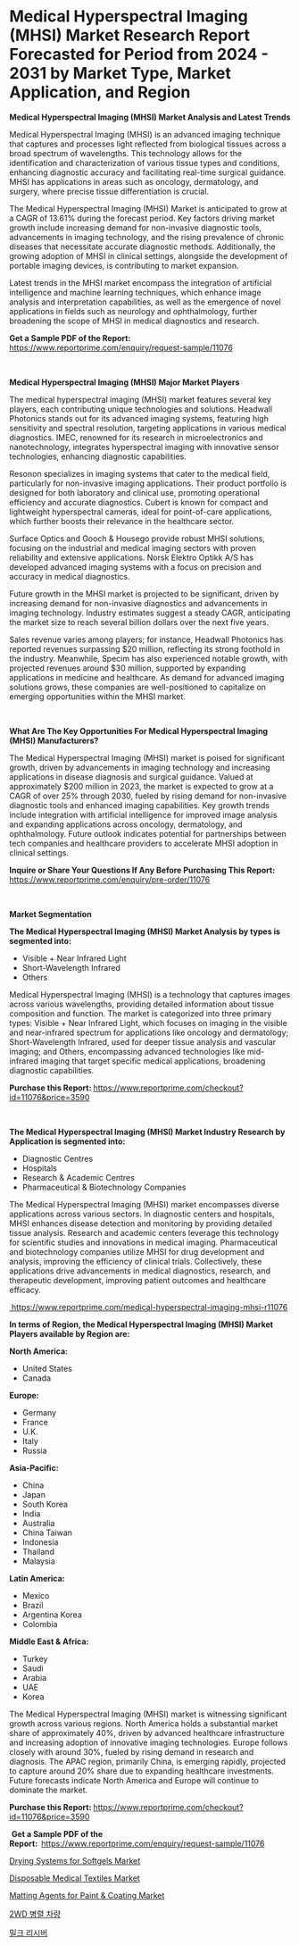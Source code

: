 <p><h1>Medical Hyperspectral Imaging (MHSI) Market Research Report Forecasted for Period from 2024 -  2031 by Market Type, Market Application, and Region</h1></p><p><strong>Medical Hyperspectral Imaging (MHSI) Market Analysis and Latest Trends</strong></p>
<p><p>Medical Hyperspectral Imaging (MHSI) is an advanced imaging technique that captures and processes light reflected from biological tissues across a broad spectrum of wavelengths. This technology allows for the identification and characterization of various tissue types and conditions, enhancing diagnostic accuracy and facilitating real-time surgical guidance. MHSI has applications in areas such as oncology, dermatology, and surgery, where precise tissue differentiation is crucial.</p><p>The Medical Hyperspectral Imaging (MHSI) Market is anticipated to grow at a CAGR of 13.61% during the forecast period. Key factors driving market growth include increasing demand for non-invasive diagnostic tools, advancements in imaging technology, and the rising prevalence of chronic diseases that necessitate accurate diagnostic methods. Additionally, the growing adoption of MHSI in clinical settings, alongside the development of portable imaging devices, is contributing to market expansion.</p><p>Latest trends in the MHSI market encompass the integration of artificial intelligence and machine learning techniques, which enhance image analysis and interpretation capabilities, as well as the emergence of novel applications in fields such as neurology and ophthalmology, further broadening the scope of MHSI in medical diagnostics and research.</p></p>
<p><strong>Get a Sample PDF of the Report:&nbsp;</strong> <a href="https://www.reportprime.com/enquiry/request-sample/11076">https://www.reportprime.com/enquiry/request-sample/11076</a></p>
<p>&nbsp;</p>
<p><strong>Medical Hyperspectral Imaging (MHSI) Major Market Players</strong></p>
<p><p>The medical hyperspectral imaging (MHSI) market features several key players, each contributing unique technologies and solutions. Headwall Photonics stands out for its advanced imaging systems, featuring high sensitivity and spectral resolution, targeting applications in various medical diagnostics. IMEC, renowned for its research in microelectronics and nanotechnology, integrates hyperspectral imaging with innovative sensor technologies, enhancing diagnostic capabilities.</p><p>Resonon specializes in imaging systems that cater to the medical field, particularly for non-invasive imaging applications. Their product portfolio is designed for both laboratory and clinical use, promoting operational efficiency and accurate diagnostics. Cubert is known for compact and lightweight hyperspectral cameras, ideal for point-of-care applications, which further boosts their relevance in the healthcare sector.</p><p>Surface Optics and Gooch & Housego provide robust MHSI solutions, focusing on the industrial and medical imaging sectors with proven reliability and extensive applications. Norsk Elektro Optikk A/S has developed advanced imaging systems with a focus on precision and accuracy in medical diagnostics.</p><p>Future growth in the MHSI market is projected to be significant, driven by increasing demand for non-invasive diagnostics and advancements in imaging technology. Industry estimates suggest a steady CAGR, anticipating the market size to reach several billion dollars over the next five years.</p><p>Sales revenue varies among players; for instance, Headwall Photonics has reported revenues surpassing $20 million, reflecting its strong foothold in the industry. Meanwhile, Specim has also experienced notable growth, with projected revenues around $30 million, supported by expanding applications in medicine and healthcare. As demand for advanced imaging solutions grows, these companies are well-positioned to capitalize on emerging opportunities within the MHSI market.</p></p>
<p>&nbsp;</p>
<p><strong>What Are The Key Opportunities For Medical Hyperspectral Imaging (MHSI) Manufacturers?</strong></p>
<p><p>The Medical Hyperspectral Imaging (MHSI) market is poised for significant growth, driven by advancements in imaging technology and increasing applications in disease diagnosis and surgical guidance. Valued at approximately $200 million in 2023, the market is expected to grow at a CAGR of over 25% through 2030, fueled by rising demand for non-invasive diagnostic tools and enhanced imaging capabilities. Key growth trends include integration with artificial intelligence for improved image analysis and expanding applications across oncology, dermatology, and ophthalmology. Future outlook indicates potential for partnerships between tech companies and healthcare providers to accelerate MHSI adoption in clinical settings.</p></p>
<p><strong>Inquire or Share Your Questions If Any Before Purchasing This Report:</strong> <a href="https://www.reportprime.com/enquiry/pre-order/11076">https://www.reportprime.com/enquiry/pre-order/11076</a></p>
<p>&nbsp;</p>
<p><strong>Market Segmentation</strong></p>
<p><strong>The Medical Hyperspectral Imaging (MHSI) Market Analysis by types is segmented into:</strong></p>
<p><ul><li>Visible + Near Infrared Light</li><li>Short-Wavelength Infrared</li><li>Others</li></ul></p>
<p><p>Medical Hyperspectral Imaging (MHSI) is a technology that captures images across various wavelengths, providing detailed information about tissue composition and function. The market is categorized into three primary types: Visible + Near Infrared Light, which focuses on imaging in the visible and near-infrared spectrum for applications like oncology and dermatology; Short-Wavelength Infrared, used for deeper tissue analysis and vascular imaging; and Others, encompassing advanced technologies like mid-infrared imaging that target specific medical applications, broadening diagnostic capabilities.</p></p>
<p><strong>Purchase this Report:&nbsp;</strong><a href="https://www.reportprime.com/checkout?id=11076&price=3590">https://www.reportprime.com/checkout?id=11076&price=3590</a></p>
<p>&nbsp;</p>
<p><strong>The Medical Hyperspectral Imaging (MHSI) Market Industry Research by Application is segmented into:</strong></p>
<p><ul><li>Diagnostic Centres</li><li>Hospitals</li><li>Research & Academic Centres</li><li>Pharmaceutical & Biotechnology Companies</li></ul></p>
<p><p>The Medical Hyperspectral Imaging (MHSI) market encompasses diverse applications across various sectors. In diagnostic centers and hospitals, MHSI enhances disease detection and monitoring by providing detailed tissue analysis. Research and academic centers leverage this technology for scientific studies and innovations in medical imaging. Pharmaceutical and biotechnology companies utilize MHSI for drug development and analysis, improving the efficiency of clinical trials. Collectively, these applications drive advancements in medical diagnostics, research, and therapeutic development, improving patient outcomes and healthcare efficacy.</p></p>
<p><a href="https://www.reportprime.com/medical-hyperspectral-imaging-mhsi-r11076">&nbsp;https://www.reportprime.com/medical-hyperspectral-imaging-mhsi-r11076</a></p>
<p><strong>In terms of Region, the Medical Hyperspectral Imaging (MHSI) Market Players available by Region are:</strong></p>
<p>
    <p> <strong> North America: </strong>
        <ul>
            <li>United States</li>
            <li>Canada</li>
        </ul>
        </p> 
    <p> <strong> Europe: </strong>
        <ul>
            <li>Germany</li>
            <li>France</li>
            <li>U.K.</li>
            <li>Italy</li>
            <li>Russia</li>
        </ul>
        </p> 
    <p> <strong> Asia-Pacific: </strong>
        <ul>
            <li>China</li>
            <li>Japan</li>
            <li>South Korea</li>
            <li>India</li>
            <li>Australia</li>
            <li>China Taiwan</li>
            <li>Indonesia</li>
            <li>Thailand</li>
            <li>Malaysia</li>
        </ul>
        </p> 
    <p> <strong> Latin America: </strong>
        <ul>
            <li>Mexico</li>
            <li>Brazil</li>
            <li>Argentina Korea</li>
            <li>Colombia</li>
        </ul>
        </p> 
    <p> <strong> Middle East & Africa: </strong>
        <ul>
            <li>Turkey</li>
            <li>Saudi</li>
            <li>Arabia</li>
            <li>UAE</li>
            <li>Korea</li>
        </ul>
    </p>
    </p>
<p><p>The Medical Hyperspectral Imaging (MHSI) market is witnessing significant growth across various regions. North America holds a substantial market share of approximately 40%, driven by advanced healthcare infrastructure and increasing adoption of innovative imaging technologies. Europe follows closely with around 30%, fueled by rising demand in research and diagnosis. The APAC region, primarily China, is emerging rapidly, projected to capture around 20% share due to expanding healthcare investments. Future forecasts indicate North America and Europe will continue to dominate the market.</p></p>
<p><strong>Purchase this Report: </strong><a href="https://www.reportprime.com/checkout?id=11076&price=3590">https://www.reportprime.com/checkout?id=11076&price=3590</a></p>
<p>&nbsp;<strong>Get a Sample PDF of the Report:&nbsp;&nbsp;</strong><a href="https://www.reportprime.com/enquiry/request-sample/11076">https://www.reportprime.com/enquiry/request-sample/11076</a></p>
<p><strong></strong></p>
<p><p><a href="https://github.com/mauripalmi/Market-Research-Report-List-5/blob/main/drying-systems-for-softgels-market.md">Drying Systems for Softgels Market</a></p><p><a href="https://www.linkedin.com/pulse/booming-disposable-medical-textiles-market-sector-analysis-xyske?trackingId=grRmouJaSqa2nIxU1dYneg%3D%3D">Disposable Medical Textiles Market</a></p><p><a href="https://issuu.com/reportprime-2/docs/matting-agents-for-paint-coating-ma_8d26091bf1aece">Matting Agents for Paint & Coating Market</a></p><p><a href="https://medium.com/@kelvinfeenrey98677/2wd-side-by-side-vehicle-market-%EC%9D%98-%EA%B8%80%EB%A1%9C%EB%B2%8C-%EC%8B%9C%EC%9E%A5-%EA%B0%9C%EC%9A%94%EB%8A%94-%EC%A0%84-%EC%84%B8%EA%B3%84-%EB%B0%8F-%EC%A3%BC%EC%9A%94-%EC%8B%9C%EC%9E%A5%EC%9D%98-%EC%82%B0%EC%97%85%EC%97%90-%EC%98%81%ED%96%A5%EC%9D%84-%EB%AF%B8%EC%B9%98%EB%8A%94-%EC%A3%BC%EC%9A%94-%ED%8A%B8%EB%A0%8C%EB%93%9C%EC%97%90-%EB%8C%80%ED%95%9C-%EB%8F%85%ED%8A%B9%ED%95%9C-%EA%B4%80%EC%A0%90%EC%9D%84-%EC%A0%9C%EA%B3%B5%ED%95%A9%EB%8B%88%EB%8B%A4-5b0be614eb62">2WD 병렬 차량</a></p><p><a href="https://medium.com/@kelvinfeenrey98677/%EC%84%B8%EA%B3%84-milk-receivers-market-%EC%9D%80-2024%EC%97%90%EC%84%9C-2031%EB%A1%9C-%EC%97%B0%ED%8F%89%EA%B7%A0-%EC%A6%9D%EA%B0%80%EC%9C%A8%EC%9D%84-%EB%B3%B4%EC%9D%BC-%EA%B2%83%EC%9C%BC%EB%A1%9C-%EC%98%88%EC%83%81%EB%90%A9%EB%8B%88%EB%8B%A4-c77c29f7ad1c">밀크 리시버</a></p></p>